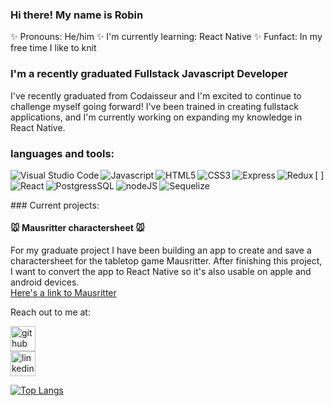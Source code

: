 ### Hi there! My name is Robin
✨ Pronouns: He/him 
✨ I'm currently learning: React Native
✨ Funfact: In my free time I like to knit

### I'm a recently graduated Fullstack Javascript Developer


I've recently graduated from Codaisseur and I'm excited to continue to challenge myself going forward! I've been trained in creating fullstack applications, and I'm currently working on expanding my knowledge in React Native.




### languages and tools: 

[<img align="left" alt="Visual Studio Code" src="https://img.shields.io/badge/Visual%20Studio%20Code-blue?style=for-the-badge&logo=visualstudiocode" /><img align="left" alt="Javascript" src="https://img.shields.io/badge/JavaScript-yellow?style=for-the-badge&logo=javascript" />
<img align="left" alt="HTML5" src="https://img.shields.io/badge/HTML-red?style=for-the-badge&logo=HTML5" />
<img align="left" alt="CSS3" src="https://img.shields.io/badge/CSS-blue?style=for-the-badge&logo=css3" />
<img align="left" alt="Express" src="https://img.shields.io/badge/Express-black?style=for-the-badge&logo=Express" />
<img align="left" alt="Redux" src="https://img.shields.io/badge/Redux-grey?style=for-the-badge&logo=Redux" />
<img align="left" alt="React" src="https://img.shields.io/badge/React-grey?style=for-the-badge&logo=React" />
<img align="left" alt="PostgressSQL" src="https://img.shields.io/badge/PostgressSQL-9cf?style=for-the-badge&logo=postgresql" />
<img align="left" alt="nodeJS" src="https://img.shields.io/badge/Node.Js-brightgreen?style=for-the-badge&logo=nodedotjs" />
<img align="left" alt="Sequelize" src="https://img.shields.io/badge/Sequelize-brightgreen?style=for-the-badge&logo=sequelize" />]

<br />
### Current projects:

#### 🐭 Mausritter charactersheet :mouse:

For my graduate project I have been building an app to create and save a charactersheet for the tabletop game Mausritter. After finishing this project, I want to convert the app to React Native so it's also usable on apple and android devices. 
<br/>
[Here's a link to Mausritter](https://mausritter.com/)


Reach out to me at: 

[<img src='https://cdn.jsdelivr.net/npm/simple-icons@3.0.1/icons/github.svg#gh-light-mode-only' alt='github' height='40'>](https://github.com/Itsapon)  
[<img src='https://cdn.jsdelivr.net/npm/simple-icons@3.0.1/icons/linkedin.svg#gh-light-mode-only' alt='linkedin' height='40'>](https://www.linkedin.com/in/robin-mier/)  

[![Top Langs](https://github-readme-stats.vercel.app/api/top-langs/?username=Itsapon)](https://github.com/anuraghazra/github-readme-stats)



<!--
**Itsapon/Itsapon** is a ✨ _special_ ✨ repository because its `README.md` (this file) appears on your GitHub profile.

Here are some ideas to get you started:

- 🔭 I’m currently working on ...
- 🌱 I’m currently learning ...
- 👯 I’m looking to collaborate on ...
- 🤔 I’m looking for help with ...
- 💬 Ask me about ...
- 📫 How to reach me: ...
- 😄 Pronouns: ...
- ⚡ Fun fact: ...
-->
